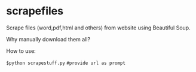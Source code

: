 scrapefiles
===========

Scrape files (word,pdf,html and others) from website using Beautiful Soup.

Why manually download them all?

How to use:

`$python scrapestuff.py`
`#provide url as prompt`
